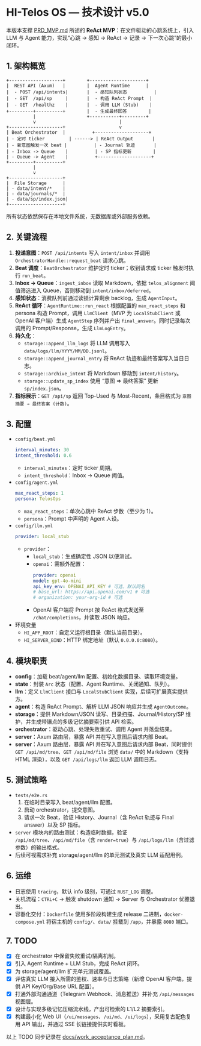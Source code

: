 # HI-Telos OS — 技术设计 v5.0

本版本支撑 [PRD_MVP.md](PRD_MVP.md) 所述的 **ReAct MVP**：在文件驱动的心跳系统上，引入 LLM 与 Agent 能力，实现“心跳 → 感知 → ReAct → 记录 → 下一次心跳”的最小闭环。

## 1. 架构概览
```
+--------------------+        +---------------------+
|  REST API (Axum)   |        |  Agent Runtime      |
|  - POST /api/intents|       |  - 感知队列状态          |
|  - GET  /api/sp     |       |  - 构造 ReAct Prompt  |
|  - GET  /healthz    |       |  - 调用 LLM (Stub)    |
+---------+----------+        |  - 生成最终回答        |
          |                   +-----------+---------+
          v                               |
+--------------------+                    v
| Beat Orchestrator  |          +--------------------+
| - 定时 ticker         | ------> | ReAct Output       |
| - 新意图触发一次 beat |          | - Journal 轨迹       |
| - Inbox -> Queue    |          | - SP 指标更新        |
| - Queue -> Agent    |          +--------------------+
+---------+----------+
          |
          v
+--------------------+
|  File Storage      |
| - data/intent/*    |
| - data/journals/*  |
| - data/sp/index.json|
+--------------------+
```

所有状态依然保存在本地文件系统，无数据库或外部服务依赖。

## 2. 关键流程
1. **投递意图**：`POST /api/intents` 写入 `intent/inbox` 并调用 `OrchestratorHandle::request_beat` 请求心跳。
2. **Beat 调度**：`BeatOrchestrator` 维护定时 ticker；收到请求或 ticker 触发时执行 `run_beat`。
3. **Inbox → Queue**：`ingest_inbox` 读取 Markdown，依据 `telos_alignment` 阈值筛选进入 Queue，否则移动到 `intent/inbox/deferred`。
4. **感知状态**：消费队列前通过读锁计算剩余 backlog，生成 `AgentInput`。
5. **ReAct 循环**：`AgentRuntime::run_react` 根据配置的 `max_react_steps` 和 persona 构造 Prompt，调用 `LlmClient`（MVP 为 `LocalStubClient` 或 OpenAI 客户端）生成 `AgentStep` 序列并产出 `final_answer`。同时记录每次调用的 Prompt/Response，生成 `LlmLogEntry`。
6. **持久化**：
   - `storage::append_llm_logs` 将 LLM 调用写入 `data/logs/llm/YYYY/MM/DD.jsonl`。
   - `storage::append_journal_entry` 将 ReAct 轨迹和最终答案写入当日日志。
   - `storage::archive_intent` 将 Markdown 移动到 `intent/history`。
   - `storage::update_sp_index` 使用 “意图 ⇒ 最终答案” 更新 `sp/index.json`。
7. **指标展示**：`GET /api/sp` 返回 Top-Used 与 Most-Recent，条目格式为 `意图摘要 ⇒ 最终答案 (计数)`。

## 3. 配置
- `config/beat.yml`
  ```yaml
  interval_minutes: 30
  intent_threshold: 0.6
  ```
  - `interval_minutes`：定时 ticker 周期。
  - `intent_threshold`：Inbox → Queue 阈值。
- `config/agent.yml`
  ```yaml
  max_react_steps: 1
  persona: TelosOps
  ```
  - `max_react_steps`：单次心跳中 ReAct 步数（至少为 1）。
  - `persona`：Prompt 中声明的 Agent 人设。
- `config/llm.yml`
  ```yaml
  provider: local_stub
  ```
  - `provider`：
    - `local_stub`：生成确定性 JSON 以便测试。
    - `openai`：需额外配置：
      ```yaml
      provider: openai
      model: gpt-4o-mini
      api_key_env: OPENAI_API_KEY # 可选，默认同名
      # base_url: https://api.openai.com/v1 # 可选
      # organization: your-org-id # 可选
      ```
    - OpenAI 客户端将 Prompt 按 ReAct 格式发送至 `/chat/completions`，并读取 JSON 响应。
- 环境变量
  - `HI_APP_ROOT`：自定义运行根目录（默认当前目录）。
  - `HI_SERVER_BIND`：HTTP 绑定地址（默认 `0.0.0.0:8080`）。

## 4. 模块职责
- **config**：加载 beat/agent/llm 配置、初始化数据目录、读取环境变量。
- **state**：封装 `Arc` 状态（配置、Agent Runtime、关闭通知、队列）。
- **llm**：定义 `LlmClient` 接口与 `LocalStubClient` 实现，后续可扩展真实提供方。
- **agent**：构造 ReAct Prompt、解析 LLM JSON 响应并生成 `AgentOutcome`。
- **storage**：提供 Markdown/JSON 读写、目录扫描、Journal/History/SP 维护，并生成带锚点的多级记忆摘要索引供 API 检索。
- **orchestrator**：驱动心跳、处理失败重试、调用 Agent 并落盘结果。
- **server**：Axum 路由层，暴露 API 并在写入意图后请求内部 Beat。
- **server**：Axum 路由层，暴露 API 并在写入意图后请求内部 Beat，同时提供 `GET /api/md/tree`、`GET /api/md/file` 浏览 `data/` 中的 Markdown（支持 HTML 渲染），以及 `GET /api/logs/llm` 返回 LLM 调用日志。

## 5. 测试策略
- `tests/e2e.rs`
  1. 在临时目录写入 beat/agent/llm 配置。
  2. 启动 orchestrator，提交意图。
  3. 请求一次 Beat，验证 History、Journal（含 ReAct 轨迹与 Final answer）以及 SP 指标。
- `server` 模块内的路由测试：构造临时数据，验证 `/api/md/tree`、`/api/md/file`（含 `render=true`）与 `/api/logs/llm`（含过滤参数）的输出格式。
- 后续可视需求补充 storage/agent/llm 的单元测试及真实 LLM 适配用例。

## 6. 运维
- 日志使用 `tracing`，默认 info 级别，可通过 `RUST_LOG` 调整。
- 关机流程：`CTRL+C` → 触发 shutdown 通知 → Server 与 Orchestrator 优雅退出。
- 容器化交付：`Dockerfile` 使用多阶段构建生成 release 二进制，`docker-compose.yml` 将宿主机的 `config/`、`data/` 挂载到 `/app`，并暴露 `8080` 端口。

## 7. TODO
- [x] 在 orchestrator 中保留失败重试/隔离机制。
- [x] 引入 Agent Runtime + LLM Stub，完成 ReAct 闭环。
- [x] 为 storage/agent/llm 扩充单元测试覆盖。
- [x] 评估真实 LLM 接入所需的鉴权、速率与日志策略（新增 OpenAI 客户端，提供 API Key/Org/Base URL 配置）。
- [x] 打通外部沟通通道（Telegram Webhook、消息推送）并补充 `/api/messages` 视图层。
- [x] 设计与实现多级记忆压缩流水线，产出可检索的 L1/L2 摘要索引。
- [x] 构建最小化 Web UI（`/ui/messages`、`/ui/md`、`/ui/logs`），采用复古配色复用 API 输出，并通过 SSE 长链接提供实时看板。

以上 TODO 同步记录在 [docs/work_acceptance_plan.md](docs/work_acceptance_plan.md)。
